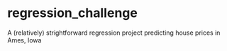 # regression_challenge
A (relatively) strightforward regression project predicting house prices in Ames, Iowa
